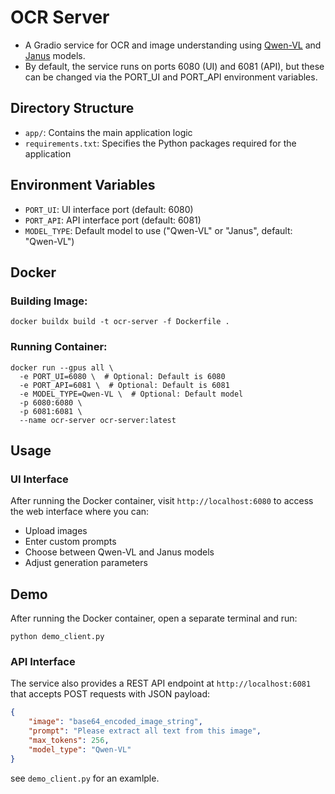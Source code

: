 # OCR Server

- A Gradio service for OCR and image understanding using [Qwen-VL](https://huggingface.co/prithivMLmods/Qwen2-VL-OCR-2B-Instruct) and [Janus](https://huggingface.co/deepseek-ai/Janus-Pro-7B) models.
- By default, the service runs on ports 6080 (UI) and 6081 (API), but these can be changed via the PORT_UI and PORT_API environment variables.

## Directory Structure
- `app/`: Contains the main application logic
- `requirements.txt`: Specifies the Python packages required for the application

## Environment Variables
- `PORT_UI`: UI interface port (default: 6080)
- `PORT_API`: API interface port (default: 6081)
- `MODEL_TYPE`: Default model to use ("Qwen-VL" or "Janus", default: "Qwen-VL")

## Docker

### Building Image:
```shell
docker buildx build -t ocr-server -f Dockerfile .
```

### Running Container:
```shell
docker run --gpus all \
  -e PORT_UI=6080 \  # Optional: Default is 6080
  -e PORT_API=6081 \  # Optional: Default is 6081
  -e MODEL_TYPE=Qwen-VL \  # Optional: Default model
  -p 6080:6080 \
  -p 6081:6081 \
  --name ocr-server ocr-server:latest
```

## Usage

### UI Interface
After running the Docker container, visit `http://localhost:6080` to access the web interface where you can:
- Upload images
- Enter custom prompts
- Choose between Qwen-VL and Janus models
- Adjust generation parameters

## Demo
After running the Docker container, open a separate terminal and run:
```shell
python demo_client.py
```

### API Interface
The service also provides a REST API endpoint at `http://localhost:6081` that accepts POST requests with JSON payload:

```json
{
    "image": "base64_encoded_image_string",
    "prompt": "Please extract all text from this image",
    "max_tokens": 256,
    "model_type": "Qwen-VL"
}
```
see `demo_client.py` for an examlple.